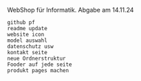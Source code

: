 WebShop für Informatik.
Abgabe am 14.11.24

```Todo
github pf 
readme update
website icon 
model auswahl 
datenschutz usw 
kontakt seite
neue Ordnerstruktur
Fooder auf jede seite
produkt pages machen
